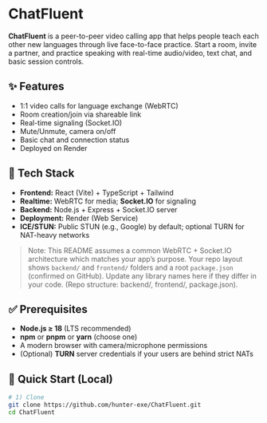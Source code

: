 # ChatFluent

**ChatFluent** is a peer-to-peer video calling app that helps people teach each other new languages through live face-to-face practice. Start a room, invite a partner, and practice speaking with real-time audio/video, text chat, and basic session controls.

## ✨ Features
- 1:1 video calls for language exchange (WebRTC)
- Room creation/join via shareable link
- Real-time signaling (Socket.IO)
- Mute/Unmute, camera on/off
- Basic chat and connection status
- Deployed on Render

## 🧱 Tech Stack
- **Frontend:** React (Vite) + TypeScript  + Tailwind 
- **Realtime:** WebRTC for media; **Socket.IO** for signaling
- **Backend:** Node.js + Express + Socket.IO server
- **Deployment:** Render (Web Service)
- **ICE/STUN:** Public STUN (e.g., Google) by default; optional TURN for NAT-heavy networks

> Note: This README assumes a common WebRTC + Socket.IO architecture which matches your app’s purpose. Your repo layout shows `backend/` and `frontend/` folders and a root `package.json` (confirmed on GitHub). Update any library names here if they differ in your code. (Repo structure: backend/, frontend/, package.json). 

## ✅ Prerequisites
- **Node.js ≥ 18** (LTS recommended)
- **npm** or **pnpm** or **yarn** (choose one)
- A modern browser with camera/microphone permissions
- (Optional) **TURN** server credentials if your users are behind strict NATs

## 🚀 Quick Start (Local)

```bash
# 1) Clone
git clone https://github.com/hunter-exe/ChatFluent.git
cd ChatFluent
